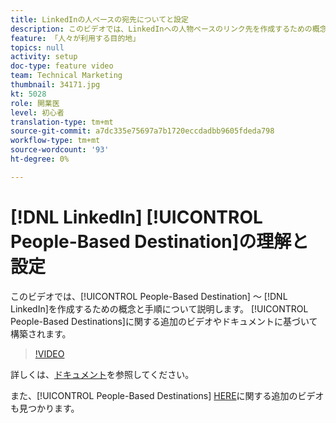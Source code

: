 ```yaml
---
title: LinkedInの人ベースの宛先についてと設定
description: このビデオでは、LinkedInへの人物ベースのリンク先を作成するための概念と手順について説明します。 これは、人ベースの宛先に関する追加のビデオおよびドキュメントに基づいて構築されます。
feature: 「人々が利用する目的地」
topics: null
activity: setup
doc-type: feature video
team: Technical Marketing
thumbnail: 34171.jpg
kt: 5028
role: 開業医
level: 初心者
translation-type: tm+mt
source-git-commit: a7dc335e75697a7b1720eccdadbb9605fdeda798
workflow-type: tm+mt
source-wordcount: '93'
ht-degree: 0%

---
```



# [!DNL LinkedIn] [!UICONTROL People-Based Destination]の理解と設定

このビデオでは、[!UICONTROL People-Based Destination] ～ [!DNL LinkedIn]を作成するための概念と手順について説明します。 [!UICONTROL People-Based Destinations]に関する追加のビデオやドキュメントに基づいて構築されます。

>[!VIDEO](https://video.tv.adobe.com/v/34171/?quality=12)

詳しくは、[ドキュメント](https://docs.adobe.com/content/help/en/audience-manager/user-guide/features/destinations/people-based/people-based-destinations-overview.html)を参照してください。

また、[!UICONTROL People-Based Destinations] [HERE](https://adobe.ly/aamlearnpbd)に関する追加のビデオも見つかります。
